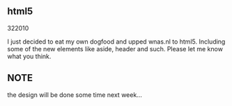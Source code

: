 <article><h2>html5</h2><time><span class="day">3</span><span class="month">2</span><span class="year">2010</span></time><p>I just decided to eat my own dogfood and upped wnas.nl to html5. Including some of the new elements like aside, header and such. Please let me know what you think.</p><h2>NOTE</h2><p>the design will be done some time next week...</p></article>